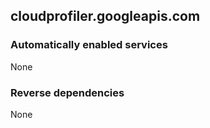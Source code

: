 ## cloudprofiler.googleapis.com

### Automatically enabled services

None

### Reverse dependencies

None
